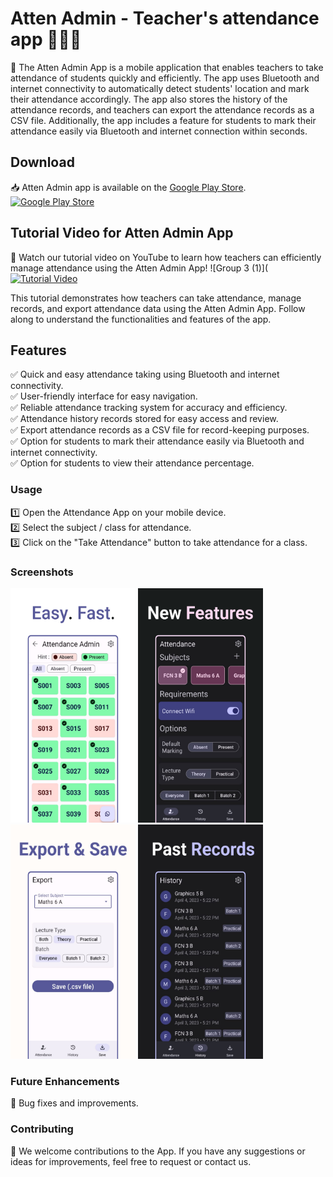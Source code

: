 # Atten Admin - Teacher's attendance app 👨‍💼📱
📱 The Atten Admin App is a mobile application that enables teachers to take attendance of students quickly and efficiently. The app uses Bluetooth and internet connectivity to automatically detect students' location and mark their attendance accordingly. The app also stores the history of the attendance records, and teachers can export the attendance records as a CSV file. Additionally, the app includes a feature for students to mark their attendance easily via Bluetooth and internet connection within seconds. 

## Download
📥 Atten Admin app is available on the [Google Play Store](https://play.google.com/store/apps/details?id=com.meet.attenadmin).<br/>
<a href="https://play.google.com/store/apps/details?id=com.meet.attenadmin">
  <img src="https://play.google.com/intl/en_us/badges/images/generic/en_badge_web_generic.png" alt="Google Play Store" width="350">
</a>

## Tutorial Video for Atten Admin App
🎥 Watch our tutorial video on YouTube to learn how teachers can efficiently manage attendance using the Atten Admin App!
![Group 3 (1)](
[![Tutorial Video](https://github.com/meet244/Atten_Admin/assets/83262693/36393c72-5643-4208-8068-e26c88d0d35e)
](https://youtu.be/er7BXNjiiuA)

This tutorial demonstrates how teachers can take attendance, manage records, and export attendance data using the Atten Admin App. Follow along to understand the functionalities and features of the app.

## Features
✅ Quick and easy attendance taking using Bluetooth and internet connectivity.<br/>
✅ User-friendly interface for easy navigation.<br/>
✅ Reliable attendance tracking system for accuracy and efficiency.<br/>
✅ Attendance history records stored for easy access and review.<br/>
✅ Export attendance records as a CSV file for record-keeping purposes.<br/>
✅ Option for students to mark their attendance easily via Bluetooth and internet connectivity.<br/>
✅ Option for students to view their attendance percentage.<br/>

### Usage
1️⃣ Open the Attendance App on your mobile device.<br/>
2️⃣ Select the subject / class for attendance.<br/>
3️⃣ Click on the "Take Attendance" button to take attendance for a class.<br/>

### Screenshots
<img src="screenshots/1.png" width="200" height="375" alt="Screenshot 1"> <img src="screenshots/2.png" width="200" height="375" alt="Screenshot 2">
<img src="screenshots/3.png" width="200" height="375" alt="Screenshot 3"> <img src="screenshots/4.png" width="200" height="375" alt="Screenshot 4">

### Future Enhancements
🔧 Bug fixes and improvements.

### Contributing
🙌 We welcome contributions to the App. If you have any suggestions or ideas for improvements, feel free to request or contact us.
